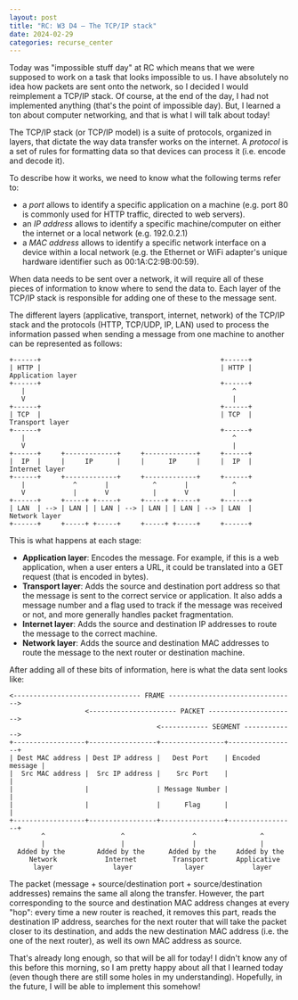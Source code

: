 ```yaml
---
layout: post
title: "RC: W3 D4 — The TCP/IP stack"
date: 2024-02-29
categories: recurse_center
---
```


Today was "impossible stuff day" at RC which means that we were supposed to work on a task that looks impossible to us.
I have absolutely no idea how packets are sent onto the network, so I decided I would reimplement a TCP/IP stack.
Of course, at the end of the day, I had not implemented anything (that's the point of impossible day).
But, I learned a ton about computer networking, and that is what I will talk about today!

The TCP/IP stack (or TCP/IP model) is a suite of protocols, organized in layers, that dictate the way data transfer
works on the internet.
A _protocol_ is a set of rules for formatting data so that devices can process it (i.e. encode and decode it).

To describe how it works, we need to know what the following terms refer to:

- a _port_ allows to identify a specific application on a machine (e.g. port 80 is commonly used for HTTP traffic,
  directed to web servers).
- an _IP address_ allows to identify a specific machine/computer on either the internet or a local network (e.g.
  192.0.2.1)
- a _MAC address_ allows to identify a specific network interface on a device within a local network (e.g. the Ethernet
  or WiFi adapter's unique hardware identifier such as 00:1A:C2:9B:00:59).

When data needs to be sent over a network, it will require all of these pieces of information to know where to send the
data to.
Each layer of the TCP/IP stack is responsible for adding one of these to the message sent.

The different layers (applicative, transport, internet, network) of the TCP/IP stack and the protocols (HTTP, TCP/UDP,
IP, LAN) used to process the information passed when sending a message from one machine to another can be represented as
follows:

```text
+------+                                             +------+ 
| HTTP |                                             | HTTP |    Application layer
+------+                                             +------+ 
   |                                                    ^ 
   V                                                    | 
+------+                                             +------+ 
| TCP  |                                             | TCP  |     Transport layer
+------+                                             +------+ 
   |                                                    ^ 
   V                                                    | 
+------+     +-------------+     +-------------+     +------+ 
|  IP  |     |     IP      |     |      IP     |     |  IP  |     Internet layer
+------+     +-------------+     +-------------+     +------+ 
   |            ^       |           ^       |           ^
   V            |       V           |       V           |
+------+     +-----+ +-----+     +-----+ +-----+     +------+
| LAN  | --> | LAN | | LAN | --> | LAN | | LAN | --> | LAN  |      Network layer
+------+     +-----+ +-----+     +-----+ +-----+     +------+
```

This is what happens at each stage:

- **Application layer**: Encodes the message. For example, if this is a web application, when a user enters a URL, it
  could be translated into a GET request (that is encoded in bytes).
- **Transport layer**: Adds the source and destination port address so that the message is sent to the correct service
  or application. It also adds a message number and a flag used to track if the message was received or not, and more
  generally handles packet fragmentation.
- **Internet layer**: Adds the source and destination IP addresses to route the message to the correct machine.
- **Network layer**: Adds the source and destination MAC addresses to route the message to the next router or
  destination machine.

After adding all of these bits of information, here is what the data sent looks like:

```text
<-------------------------------- FRAME -------------------------------->
                   <---------------------- PACKET ---------------------->
                                     <------------ SEGMENT ------------->
+------------------+-----------------+----------------+-----------------+
| Dest MAC address | Dest IP address |   Dest Port    | Encoded message |
|  Src MAC address |  Src IP address |    Src Port    |                 |
|                  |                 | Message Number |                 |
|                  |                 |      Flag      |                 |
+------------------+-----------------+----------------+-----------------+
        ^                   ^                 ^                ^
        |                   |                 |                |
  Added by the        Added by the      Added by the     Added by the
     Network            Internet         Transport       Applicative      
      layer               layer             layer            layer
```

The packet (message + source/destination port + source/destination addresses) remains the same all along the transfer.
However, the part corresponding to the source and destination MAC address changes at every "hop": every time a new
router is reached, it removes this part, reads the destination IP address, searches for the next router that will take
the packet closer to its destination, and adds the new destination MAC address (i.e. the one of the next router), as
well its own MAC address as source.

That's already long enough, so that will be all for today!
I didn't know any of this before this morning, so I am pretty happy about all that I learned today (even though there
are still some holes in my understanding).
Hopefully, in the future, I will be able to implement this somehow!


